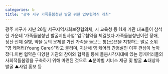 ```yaml
---
categories: b
title: "광주 서구 가족돌봄청년 발굴 위한 업무협약식 개최"
---
```

광주 서구가 지난 26일 서구지역사회보장협의체, 시 교육청 등 11개 기관 대표들이 참석한 가운데 ‘가족돌봄청년 발굴지원사업’ 업무협약을 체결했다.가족돌봄청년이란 장애, 정신·신체 질병, 약물 등의 문제를 가진 가족을 돌보는 청(소)년을 지칭하는 말로 소위 "영 케어러(Young Carer)"라고 불리며, 지난해 영 케어러 간병살인 이후 관심이 높아졌다.이번 협약은 다양한 기관의 참여와 협력을 통해 돌봄사각지대에 있는 영케어러들의 사회적돌봄망을 구축하기 위해 마련된 것으로 ▲분야별 서비스 제공 및 발굴 ▲대상자 발굴 ▲사업 홍보 등